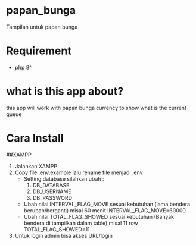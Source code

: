 # papan_bunga
Tampilan untuk papan bunga

# Requirement
- php 8^

# what is this app about?
this app will work with papan bunga currency to show what is the current queue

# Cara Install
##XAMPP
1. Jalankan XAMPP
2. Copy file .env.example lalu rename file menjadi .env
    - Setting database silahkan ubah :
        1. DB_DATABASE
        2. DB_USERNAME
        3. DB_PASSWORD
    - Ubah nilai INTERVAL_FLAG_MOVE sesuai kebutuhan (lama bendera berubah/berganti) misal
        60 menit
        INTERVAL_FLAG_MOVE=60000
    - Ubah nilai TOTAL_FLAG_SHOWED sesuai kebutuhan (Banyak bendera di tampilkan dalam table) misal
        11 row
        TOTAL_FLAG_SHOWED=11
3. Untuk login admin bisa akses
    URL/login
